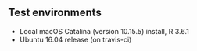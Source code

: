 
## Test environments

* Local macOS Catalina (version 10.15.5) install, R 3.6.1
* Ubuntu 16.04 release (on travis-ci)